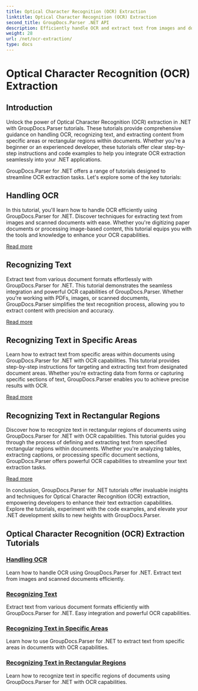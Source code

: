 ```yaml
---
title: Optical Character Recognition (OCR) Extraction
linktitle: Optical Character Recognition (OCR) Extraction
second_title: GroupDocs.Parser .NET API
description: Efficiently handle OCR and extract text from images and documents with GroupDocs.Parser for .NET. Enhance your OCR capabilities today!
weight: 28
url: /net/ocr-extraction/
type: docs
---
```

# Optical Character Recognition (OCR) Extraction


## Introduction

Unlock the power of Optical Character Recognition (OCR) extraction in .NET with GroupDocs.Parser tutorials. These tutorials provide comprehensive guidance on handling OCR, recognizing text, and extracting content from specific areas or rectangular regions within documents. Whether you're a beginner or an experienced developer, these tutorials offer clear step-by-step instructions and code examples to help you integrate OCR extraction seamlessly into your .NET applications.

GroupDocs.Parser for .NET offers a range of tutorials designed to streamline OCR extraction tasks. Let's explore some of the key tutorials:

## Handling OCR
In this tutorial, you'll learn how to handle OCR efficiently using GroupDocs.Parser for .NET. Discover techniques for extracting text from images and scanned documents with ease. Whether you're digitizing paper documents or processing image-based content, this tutorial equips you with the tools and knowledge to enhance your OCR capabilities.

[Read more](./handling-ocr/)

## Recognizing Text
Extract text from various document formats effortlessly with GroupDocs.Parser for .NET. This tutorial demonstrates the seamless integration and powerful OCR capabilities of GroupDocs.Parser. Whether you're working with PDFs, images, or scanned documents, GroupDocs.Parser simplifies the text recognition process, allowing you to extract content with precision and accuracy.

[Read more](./recognizing-text/)

## Recognizing Text in Specific Areas
Learn how to extract text from specific areas within documents using GroupDocs.Parser for .NET with OCR capabilities. This tutorial provides step-by-step instructions for targeting and extracting text from designated document areas. Whether you're extracting data from forms or capturing specific sections of text, GroupDocs.Parser enables you to achieve precise results with OCR.

[Read more](./recognizing-text-in-specific-areas/)

## Recognizing Text in Rectangular Regions
Discover how to recognize text in rectangular regions of documents using GroupDocs.Parser for .NET with OCR capabilities. This tutorial guides you through the process of defining and extracting text from specified rectangular regions within documents. Whether you're analyzing tables, extracting captions, or processing specific document sections, GroupDocs.Parser offers powerful OCR capabilities to streamline your text extraction tasks.

[Read more](./recognizing-text-in-rectangular-regions/)

In conclusion, GroupDocs.Parser for .NET tutorials offer invaluable insights and techniques for Optical Character Recognition (OCR) extraction, empowering developers to enhance their text extraction capabilities. Explore the tutorials, experiment with the code examples, and elevate your .NET development skills to new heights with GroupDocs.Parser.
## Optical Character Recognition (OCR) Extraction Tutorials
### [Handling OCR](./handling-ocr/)
Learn how to handle OCR using GroupDocs.Parser for .NET. Extract text from images and scanned documents efficiently.
### [Recognizing Text](./recognizing-text/)
Extract text from various document formats efficiently with GroupDocs.Parser for .NET. Easy integration and powerful OCR capabilities.
### [Recognizing Text in Specific Areas](./recognizing-text-in-specific-areas/)
Learn how to use GroupDocs.Parser for .NET to extract text from specific areas in documents with OCR capabilities.
### [Recognizing Text in Rectangular Regions](./recognizing-text-in-rectangular-regions/)
Learn how to recognize text in specific regions of documents using GroupDocs.Parser for .NET with OCR capabilities.